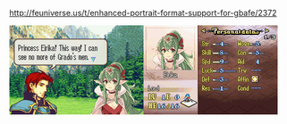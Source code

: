 http://feuniverse.us/t/enhanced-portrait-format-support-for-gbafe/2372

![test1](https://github.com/laqieer/GBAFEPortraitEnhancement/raw/master/test1.png)![test2](https://github.com/laqieer/GBAFEPortraitEnhancement/raw/master/test2.png)